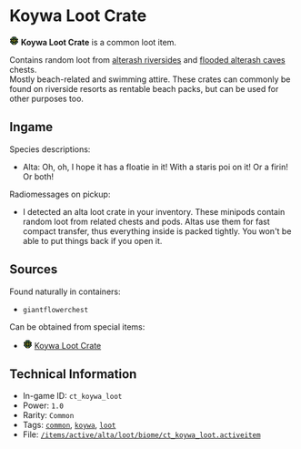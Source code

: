 # Koywa Loot Crate

<img src="https://raw.githubusercontent.com/Ceterai/Enternia/main/items/active/alta/loot/biome/ct_koywa_loot.png" alt="Koywa Loot Crate icon" loading="lazy" height=16px width="auto" /> **Koywa Loot Crate** is a common loot item.

Contains random loot from [alterash riversides](https://ceterai.github.io/MyEnternia/Wiki/alterashriversides) and [flooded alterash caves](https://ceterai.github.io/MyEnternia/Wiki/floodedalterashcaves) chests.  
Mostly beach-related and swimming attire. These crates can commonly be found on riverside resorts as rentable beach packs, but can be used for other purposes too.

## Ingame

Species descriptions:

- Alta: Oh, oh, I hope it has a floatie in it! With a staris poi on it! Or a firin! Or both!

Radiomessages on pickup:

- I detected an alta loot crate in your inventory. These minipods contain random loot from related chests and pods. Altas use them for fast compact transfer, thus everything inside is packed tightly. You won't be able to put things back if you open it.

## Sources

Found naturally in containers:

- `giantflowerchest`

Can be obtained from special items:

- <img src="https://raw.githubusercontent.com/Ceterai/Enternia/main/items/active/alta/loot/biome/ct_koywa_loot.png" alt="Koywa Loot Crate icon" loading="lazy" height=16px width="auto" /> [Koywa Loot Crate](https://ceterai.github.io/MyEnternia/Wiki/KoywaLootCrate)

## Technical Information

- In-game ID: `ct_koywa_loot`
- Power: `1.0`
- Rarity: `Common`
- Tags: [`common`](https://ceterai.github.io/MyEnternia/Wiki/Tags/Common), [`koywa`](https://ceterai.github.io/MyEnternia/Wiki/Tags/Koywa), [`loot`](https://ceterai.github.io/MyEnternia/Wiki/Tags/Loot)
- File: [`/items/active/alta/loot/biome/ct_koywa_loot.activeitem`](https://github.com/Ceterai/Enternia/blob/main/items/active/alta/loot/biome/ct_koywa_loot.activeitem)
